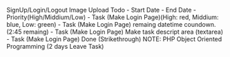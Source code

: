 SignUp/Login/Logout
Image Upload
	Todo 
		- Start Date
		- End Date
		- Priority(High/Middium/Low)
		- Task (Make Login Page)(High: red, Middium: blue, Low: green)
		- Task (Make Login Page) remaing datetime coundown. (2:45 remaing) 
		- Task (Make Login Page) Make task descript area (textarea)
		- Task (Make Login Page) Done (Strikethrough)
NOTE:  PHP Object Oriented Programming (2 days Leave Task)